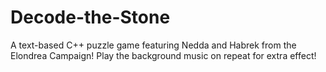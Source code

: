 # Decode-the-Stone
A text-based C++ puzzle game featuring Nedda and Habrek from the Elondrea Campaign! 
Play the background music on repeat for extra effect!
